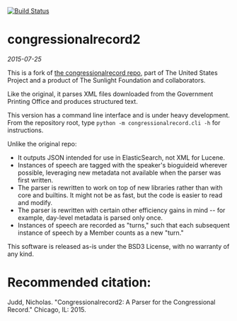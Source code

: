 [![Build Status](https://travis-ci.org/nclarkjudd/congressionalrecord2.png)](https://travis-ci.org/nclarkjudd/congressionalrecord2)
# congressionalrecord2
*2015-07-25*

This is a fork of [the congressionalrecord repo](https://github.com/unitedstates/congressional-record), part of The United States Project and a product of The Sunlight Foundation and collaborators.

Like the original, it parses XML files downloaded from the Government Printing Office and produces structured text.

This version has a command line interface and is under heavy development. From the repository root, type ``python -m congressionalrecord.cli -h`` for instructions.

Unlike the original repo:
* It outputs JSON intended for use in ElasticSearch, not XML for Lucene.
* Instances of speech are tagged with the speaker's bioguideid wherever possible, leveraging new metadata not available when the parser was first written.
* The parser is rewritten to work on top of new libraries rather than with core and builtins. It might not be as fast, but the code is easier to read and modify.
* The parser is rewritten with certain other efficiency gains in mind -- for example, day-level metadata is parsed only once.
* Instances of speech are recorded as "turns," such that each subsequent instance of speech by a Member counts as a new "turn." 

This software is released as-is under the BSD3 License, with no warranty of any kind.

# Recommended citation:

Judd, Nicholas. "Congressionalrecord2: A Parser for the Congressional Record." Chicago, IL: 2015.
